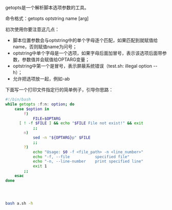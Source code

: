 getopts是一个解析脚本选项参数的工具。

命令格式：getopts optstring name [arg]

初次使用你要注意这几点：

- 脚本位置参数会与optstring中的单个字母逐个匹配，如果匹配到就赋值给name，否则赋值name为问号；
- optstring中单个字母是一个选项，如果字母后面加冒号，表示该选项后面带参数，参数值并会赋值给OPTARG变量；
- optstring中第一个是冒号，表示屏蔽系统错误（test.sh: illegal option -- h）；
- 允许把选项放一起，例如-ab



下面写一个打印文件指定行的简单例子，引导你思路：

```bash
#!/bin/bash
while getopts :f:n: option; do
    case $option in
        f)
            FILE=$OPTARG
      [ ! -f $FILE ] && echo "$FILE File not exist!" && exit
            ;;
        n)
            sed -n "${OPTARG}p" $FILE
            ;;
        ?)
            echo "Usage: $0 -f <file_path> -n <line_number>"
            echo "-f, --file           specified file"
            echo "-n, --line-number    print specified line"
            exit 1
        ;;
    esac
done




bash a.sh -h
```



